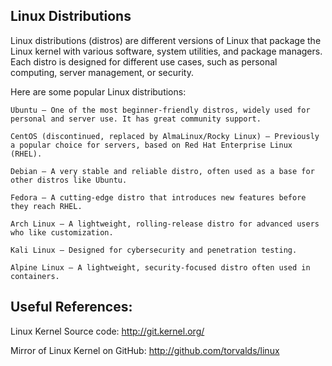 ## Linux Distributions
Linux distributions (distros) are different versions of Linux that package the Linux kernel with various software, system utilities, and package managers. Each distro is designed for different use cases, such as personal computing, server management, or security.

Here are some popular Linux distributions:
```
Ubuntu – One of the most beginner-friendly distros, widely used for personal and server use. It has great community support.

CentOS (discontinued, replaced by AlmaLinux/Rocky Linux) – Previously a popular choice for servers, based on Red Hat Enterprise Linux (RHEL).

Debian – A very stable and reliable distro, often used as a base for other distros like Ubuntu.

Fedora – A cutting-edge distro that introduces new features before they reach RHEL.

Arch Linux – A lightweight, rolling-release distro for advanced users who like customization.

Kali Linux – Designed for cybersecurity and penetration testing.

Alpine Linux – A lightweight, security-focused distro often used in containers.
```
## Useful References:
Linux Kernel Source code: http://git.kernel.org/

Mirror of Linux Kernel on GitHub: http://github.com/torvalds/linux
